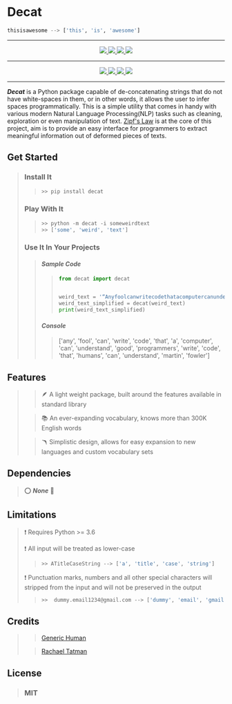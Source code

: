 # Decat
```python
thisisawesome --> ['this', 'is', 'awesome']
```
---

[comment]: <> (badges 1)
<p align="center">
    <a href="#">
        <img src="https://forthebadge.com/images/badges/made-with-python.svg"/>
    </a>
    <a href="#">
        <img src="https://forthebadge.com/images/badges/60-percent-of-the-time-works-every-time.svg"/>
    </a>
    <a href="#">
        <img src="https://forthebadge.com/images/badges/open-source.svg"/>
    </a>
    <a href="#">
        <img src="https://forthebadge.com/images/badges/built-with-love.svg"/>
    </a>
</p>

---

[comment]: <> (badges 2)
<p align="center">
    <a href="https://www.codefactor.io/repository/github/sudomode/decat">
        <img src="https://img.shields.io/codefactor/grade/github/sudomode/decat/master?style=for-the-badge"/>
    </a>
    <a href="#">
        <img src="https://img.shields.io/github/v/release/sudomode/decat?style=for-the-badge"/>
    </a>
    <a href="#">
        <img src="https://img.shields.io/github/languages/code-size/sudomode/decat?style=for-the-badge"/>
    </a>
    <a href="#">
        <img src="https://img.shields.io/github/license/sudomode/decat?color=rgb%28100%2C%20150%2C%20150%29&style=for-the-badge"/>
    </a>
</p>

---


[comment]: <> (Into)
***Decat*** is a Python package capable of de-concatenating strings that do not have 
white-spaces in them, or in other words, it allows the user to infer spaces 
programmatically. This is a simple utility that comes in handy with various modern 
Natural Language Processing(NLP) tasks such as cleaning, exploration or even manipulation 
of text. [Zipf's Law](https://en.wikipedia.org/wiki/Zipf%27s_law) is 
at the 
core of this 
project, aim is to provide an easy interface for programmers to extract meaningful 
information out of deformed pieces of texts.


## Get Started
> ### Install It
>>```python
>> >> pip install decat
>>```
> ### Play With It
>>```python
>> >> python -m decat -i someweirdtext
>> >> ['some', 'weird', 'text']
>>```
> ### Use It In Your Projects
>> #### _Sample Code_
>>> ```python
>>> from decat import decat
>>> 
>>> 
>>> weird_text = '“AnyfoolcanwritecodethatacomputercanunderstandGoodprogrammerswritecodethathumanscanunderstand.”–MartinFowler'
>>> weird_text_simplified = decat(weird_text)
>>> print(weird_text_simplified)
>>>```
>> #### _Console_
>>> ['any', 'fool', 'can', 'write', 'code', 'that', 'a', 'computer', 'can', 
 'understand', 'good', 'programmers', 'write', 'code', 'that', 'humans', 'can', 
 'understand', 'martin', 'fowler'] 

## Features
>> 🪶 A light weight package, built around the features available in standard library
>
>> 📚 An ever-expanding vocabulary, knows more than 300K  English words
> 
>> 🪃 Simplistic design, allows for easy expansion to new languages and custom vocabulary sets

## Dependencies
> ⭕️ ___None___ 🎉

## Limitations
> ❗ Requires Python >= 3.6
> 
> ❗ ️All input will be treated as lower-case
>>```python
>> >> ATitleCaseString --> ['a', 'title', 'case', 'string']
>>```
> ❗️ Punctuation marks, numbers and all other special characters will stripped from the
   > input and will not be preserved in the output
>>```python
>> >>  dummy.email1234@gmail.com --> ['dummy', 'email', 'gmail', 'com']
>>```
>

## Credits
>> [Generic Human](https://stackoverflow.com/users/1515832/generic-human)
> 
>> [Rachael Tatman](https://www.kaggle.com/rtatman)

## License
> ### MIT
